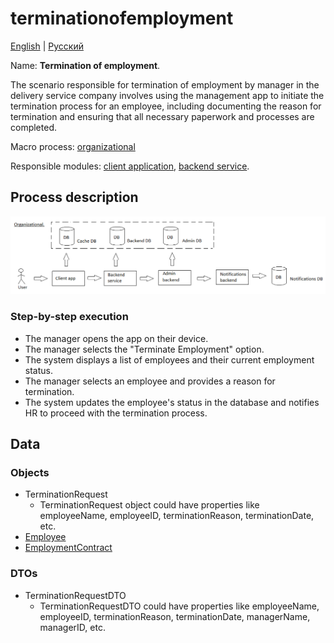 # terminationofemployment

[English](terminationofemployment.md) | [Русский](terminationofemployment.ru.md)

Name: **Termination of employment**.

The scenario responsible for termination of employment by manager in the delivery service company involves using the management app to initiate the termination process for an employee, including documenting the reason for termination and ensuring that all necessary paperwork and processes are completed.

Macro process: [organizational](../../macroprocesses/organizational.md)

Responsible modules: [client application](../../frontend/managerclient.md), [backend service](../../backend/managerbackend.md).

## Process description

![organizational_overall](../../img/organizational_overall.png)

### Step-by-step execution

- The manager opens the app on their device.
- The manager selects the "Terminate Employment" option.
- The system displays a list of employees and their current employment status.
- The manager selects an employee and provides a reason for termination.
- The system updates the employee's status in the database and notifies HR to proceed with the termination process.

## Data 

### Objects

- TerminationRequest
    - TerminationRequest object could have properties like employeeName, employeeID, terminationReason, terminationDate, etc. 
- [Employee](https://github.com/alexeysp11/workflow-lib/blob/main/src/Models/Business/InformationSystem/Employee.cs)
- [EmploymentContract](https://github.com/alexeysp11/workflow-lib/blob/main/src/Models/Business/BusinessDocuments/EmploymentContract.cs)

### DTOs

- TerminationRequestDTO
    - TerminationRequestDTO could have properties like employeeName, employeeID, terminationReason, terminationDate, managerName, managerID, etc.
